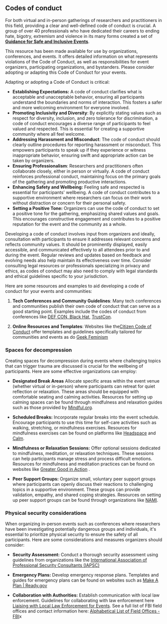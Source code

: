 ## Codes of conduct

For both virtual and in-person gatherings of researchers and practitioners in this field, providing a clear and well-defined code of conduct is crucial. A group of over 40 professionals who have dedicated their careers to ending hate, bigotry, extremism and violence in its many forms created a set of [**Guidance for Safe
and Inclusive Events**](https://github.com/tgthorley/Safety-and-Wellbeing-for-Researchers-and-Practitioners/blob/main/docs/assets/Guidance-for-Safe-and-Inclusive-Events-An-open-resource.pdf).

This resource has been made available for use by organizations, conferences, and events. It offers detailed information on what represents violations of the Code of Conduct, as well as responsibilities for event organizers, participating organizations, and bystanders. Please consider adopting or adapting this Code of Conduct for your events.

Adapting or adopting a Code of Conduct is critical:

- **Establishing Expectations:** A code of conduct clarifies what is acceptable and unacceptable behavior, ensuring all participants understand the boundaries and norms of interaction. This fosters a safer and more welcoming environment for everyone involved.
- **Promoting Inclusivity and Diversity**: By explicitly stating values such as respect for diversity, inclusion, and zero tolerance for discrimination, a code of conduct encourages a diverse range of participants to feel valued and respected. This is essential for creating a supportive community where all feel welcome.
- **Addressing Harassment and Misconduct**: The code of conduct should clearly outline procedures for reporting harassment or misconduct. This empowers participants to speak up if they experience or witness inappropriate behavior, ensuring swift and appropriate action can be taken by organizers.
- **Ensuring Professionalism**: Researchers and practitioners often collaborate closely, either in person or virtually. A code of conduct reinforces professional conduct, maintaining focus on the primary goals of the gathering and promoting productive interactions.
- **Enhancing Safety and Wellbeing:** Feeling safe and respected is essential for participants' wellbeing. A code of conduct contributes to a supportive environment where researchers can focus on their work without distraction or concern for their personal safety.
- **Setting a Positive Tone:** Organizers can use the code of conduct to set a positive tone for the gathering, emphasizing shared values and goals. This encourages constructive engagement and contributes to a positive reputation for the event and the community as a whole.

Developing a code of conduct involves input from organizers and ideally, consultation with participants to ensure it addresses relevant concerns and reflects community values. It should be prominently displayed, easily accessible, and communicated effectively to all attendees prior to and during the event. Regular reviews and updates based on feedback and evolving needs also help maintain its effectiveness over time. Consider consulting legal resources or professionals specializing in privacy and ethics, as codes of conduct may also need to comply with legal standards and ethical guidelines specific to your jurisdiction.

Here are some resources and examples to aid developing a code of conduct for your events and communities:

1. **Tech Conferences and Community Guidelines**: Many tech conferences and communities publish their own code of conduct that can serve as a good starting point. Examples include the codes of conduct from conferences like [DEF CON, Black Hat](https://defcon.org/html/links/dc-code-of-conduct.html), [TrustCon](https://www.trustcon.net/trustcon2024/code-of-conduct).

2. **Online Resources and Templates**: Websites like the[Citizen Code of Conduct](http://citizencodeofconduct.org/) offer templates and guidelines specifically tailored for communities and events as do [Geek Feminism](https://geekfeminism.fandom.com/wiki/Conference_anti-harassment)

### Spaces for decompression

Creating spaces for decompression during events where challenging topics that can trigger trauma are discussed is crucial for the wellbeing of participants. Here are some effective organizations can employ:

- **Designated Break Areas** Allocate specific areas within the event venue (whether virtual or in-person) where participants can retreat for quiet reflection or relaxation. These areas should be equipped with comfortable seating and calming activities. Resources for setting up calming spaces can be found through mindfulness and relaxation guides such as those provided by [Mindful.org](https://www.mindful.org/).

- **Scheduled Breaks:** Incorporate regular breaks into the event schedule. Encourage participants to use this time for self-care activities such as walking, stretching, or mindfulness exercises. Resources for mindfulness exercises can be found on platforms like [Headspace](https://www.headspace.com/) and [Calm](https://www.calm.com/).

- **Mindfulness or Relaxation Sessions:** Offer optional sessions dedicated to mindfulness, meditation, or relaxation techniques. These sessions can help participants manage stress and process difficult emotions. Resources for mindfulness and meditation practices can be found on websites like [Greater Good in Action](https://ggia.berkeley.edu/) .

- **Peer Support Groups:** Organize small, voluntary peer support groups where participants can openly discuss their reactions to challenging topics in a supportive environment. These groups can provide validation, empathy, and shared coping strategies. Resources on setting up peer support groups can be found through organizations like [NAMI](https://www.nami.org/).

### Physical security considerations

When organizing in-person events such as conferences where researchers have been investigating potentially dangerous groups and individuals, it's essential to prioritize physical security to ensure the safety of all participants. Here are some considerations and measures organizers should consider:

- **Security Assessment:** Conduct a thorough security assessment using guidelines from organizations like the [International Association of Professional Security Consultants (IAPSC)](https://iapsc.org/rfp-portal/rfp-examples/)

- **Emergency Plans:** Develop emergency response plans. Templates and guides for emergency plans can be found on websites such as [Make A Plan | Ready.gov](https://www.ready.gov/plan)

- **Collaboration with Authorities:** Establish communication with local law enforcement. Guidelines for collaborating with law enforcement here [Liaising with Local Law Enforcement for Events](https://www.agsprotect.com/blog/liaising-law-enforcement-events). See a full list of FBI field offices and contact information here: [Alphabetical List of Field Offices - FBI](https://www.fbi.gov/contact-us/field-offices/@@castle.cms.querylisting/6bd7cedb14f545e3a984775195ea3d30)x
